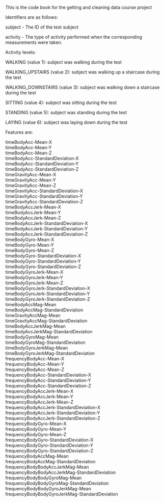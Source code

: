 This is the  code book for the getting and cleaning data course project 
 
Identifiers are as follows:
 
subject - The ID of the test subject

activity - The type of activity performed when the corresponding measurements were taken. 
 

Activity levels: 
 
WALKING (value 1): subject was walking during the test

WALKING_UPSTAIRS (value 2): subject was walking up a staircase during the test

WALKING_DOWNSTAIRS (value 3): subject was walking down a staircase during the test

SITTING (value 4): subject was sitting during the test

STANDING (value 5): subject was standing during the test

LAYING (value 6): subject was laying down during the test



Features are: 
 
timeBodyAcc-Mean-X                            
timeBodyAcc-Mean-Y                            
timeBodyAcc-Mean-Z                            
timeBodyAcc-StandardDeviation-X               
timeBodyAcc-StandardDeviation-Y               
timeBodyAcc-StandardDeviation-Z               
timeGravityAcc-Mean-X                         
timeGravityAcc-Mean-Y                         
timeGravityAcc-Mean-Z                         
timeGravityAcc-StandardDeviation-X            
timeGravityAcc-StandardDeviation-Y            
timeGravityAcc-StandardDeviation-Z            
timeBodyAccJerk-Mean-X                        
timeBodyAccJerk-Mean-Y                        
timeBodyAccJerk-Mean-Z                        
timeBodyAccJerk-StandardDeviation-X           
timeBodyAccJerk-StandardDeviation-Y           
timeBodyAccJerk-StandardDeviation-Z           
timeBodyGyro-Mean-X                           
timeBodyGyro-Mean-Y                           
timeBodyGyro-Mean-Z                           
timeBodyGyro-StandardDeviation-X              
timeBodyGyro-StandardDeviation-Y              
timeBodyGyro-StandardDeviation-Z              
timeBodyGyroJerk-Mean-X                       
timeBodyGyroJerk-Mean-Y                       
timeBodyGyroJerk-Mean-Z                       
timeBodyGyroJerk-StandardDeviation-X          
timeBodyGyroJerk-StandardDeviation-Y          
timeBodyGyroJerk-StandardDeviation-Z          
timeBodyAccMag-Mean                           
timeBodyAccMag-StandardDeviation              
timeGravityAccMag-Mean                        
timeGravityAccMag-StandardDeviation           
timeBodyAccJerkMag-Mean                       
timeBodyAccJerkMag-StandardDeviation          
timeBodyGyroMag-Mean                          
timeBodyGyroMag-StandardDeviation             
timeBodyGyroJerkMag-Mean                      
timeBodyGyroJerkMag-StandardDeviation         
frequencyBodyAcc-Mean-X                       
frequencyBodyAcc-Mean-Y                       
frequencyBodyAcc-Mean-Z                       
frequencyBodyAcc-StandardDeviation-X          
frequencyBodyAcc-StandardDeviation-Y          
frequencyBodyAcc-StandardDeviation-Z          
frequencyBodyAccJerk-Mean-X                   
frequencyBodyAccJerk-Mean-Y                   
frequencyBodyAccJerk-Mean-Z                   
frequencyBodyAccJerk-StandardDeviation-X      
frequencyBodyAccJerk-StandardDeviation-Y      
frequencyBodyAccJerk-StandardDeviation-Z      
frequencyBodyGyro-Mean-X                      
frequencyBodyGyro-Mean-Y                      
frequencyBodyGyro-Mean-Z                      
frequencyBodyGyro-StandardDeviation-X         
frequencyBodyGyro-StandardDeviation-Y         
frequencyBodyGyro-StandardDeviation-Z         
frequencyBodyAccMag-Mean                      
frequencyBodyAccMag-StandardDeviation         
frequencyBodyBodyAccJerkMag-Mean              
frequencyBodyBodyAccJerkMag-StandardDeviation 
frequencyBodyBodyGyroMag-Mean                 
frequencyBodyBodyGyroMag-StandardDeviation    
frequencyBodyBodyGyroJerkMag-Mean             
frequencyBodyBodyGyroJerkMag-StandardDeviation
